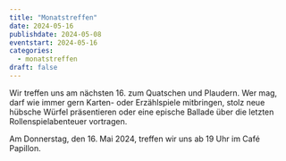 ```yaml
---
title: "Monatstreffen"
date: 2024-05-16
publishdate: 2024-05-08
eventstart: 2024-05-16
categories:
  - monatstreffen 
draft: false
---
```


Wir treffen uns am nächsten 16. zum Quatschen und Plaudern. Wer mag, darf wie immer gern Karten- oder Erzählspiele mitbringen, stolz neue hübsche Würfel präsentieren oder eine epische Ballade über die letzten Rollenspielabenteuer vortragen.


Am Donnerstag, den 16. Mai 2024, treffen wir uns ab 19 Uhr im Café Papillon.
